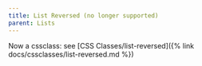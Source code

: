 ```yaml
---
title: List Reversed (no longer supported)
parent: Lists
---
```


Now a cssclass: see [CSS Classes/list-reversed]({% link docs/cssclasses/list-reversed.md %})